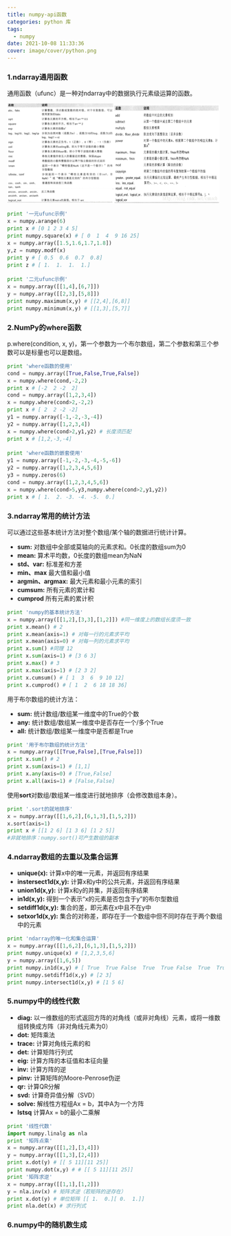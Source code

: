 ```yaml
---
title: numpy-api函数
categories: python 库
tags:
  - numpy
date: 2021-10-08 11:33:36
cover: image/cover/python.png
---
```


### 1.ndarray通用函数

通用函数（ufunc）是一种对ndarray中的数据执行元素级运算的函数。<br />
<div style="display:flex;margin-top:10px">
  <img src="/image/numpy-image/numpy-api.png" style="width:49%">
  <img src="/image/numpy-image/numpy-2-api.png" style="width:49%">
</div>

```python
print '一元ufunc示例'
x = numpy.arange(6)
print x # [0 1 2 3 4 5]
print numpy.square(x) # [ 0  1  4  9 16 25]
x = numpy.array([1.5,1.6,1.7,1.8])
y,z = numpy.modf(x)
print y # [ 0.5  0.6  0.7  0.8]
print z # [ 1.  1.  1.  1.]

print '二元ufunc示例'
x = numpy.array([[1,4],[6,7]])
y = numpy.array([[2,3],[5,8]])
print numpy.maximum(x,y) # [[2,4],[6,8]]
print numpy.minimum(x,y) # [[1,3],[5,7]]
```

### 2.NumPy的where函数

p.where(condition, x, y)，第一个参数为一个布尔数组，第二个参数和第三个参数可以是标量也可以是数组。

```python
print 'where函数的使用'
cond = numpy.array([True,False,True,False])
x = numpy.where(cond,-2,2)
print x # [-2  2 -2  2]
cond = numpy.array([1,2,3,4])
x = numpy.where(cond>2,-2,2)
print x # [ 2  2 -2 -2]
y1 = numpy.array([-1,-2,-3,-4])
y2 = numpy.array([1,2,3,4])
x = numpy.where(cond>2,y1,y2) # 长度须匹配
print x # [1,2,-3,-4]

print 'where函数的嵌套使用'
y1 = numpy.array([-1,-2,-3,-4,-5,-6])
y2 = numpy.array([1,2,3,4,5,6])
y3 = numpy.zeros(6)
cond = numpy.array([1,2,3,4,5,6])
x = numpy.where(cond>5,y3,numpy.where(cond>2,y1,y2))
print x # [ 1.  2. -3. -4. -5.  0.]
```

### 3.ndarray常用的统计方法

可以通过这些基本统计方法对整个数组/某个轴的数据进行统计计算。

- **sum:** 对数组中全部或莫轴向的元素求和。0长度的数组sum为0
- **mean:** 算术平均数，0长度的数组mean为NaN
- **std、var:** 标准差和方差
- **min、max** 最大值和最小值
- **argmin、argmax:** 最大元素和最小元素的索引
- **cumsum:** 所有元素的累计和
- **cumprod** 所有元素的累计积  

```python
print 'numpy的基本统计方法'
x = numpy.array([[1,2],[3,3],[1,2]]) #同一维度上的数组长度须一致
print x.mean() # 2
print x.mean(axis=1) # 对每一行的元素求平均
print x.mean(axis=0) # 对每一列的元素求平均
print x.sum() #同理 12
print x.sum(axis=1) # [3 6 3]
print x.max() # 3
print x.max(axis=1) # [2 3 2]
print x.cumsum() # [ 1  3  6  9 10 12]
print x.cumprod() # [ 1  2  6 18 18 36]
```

用于布尔数组的统计方法：

- **sum:** 统计数组/数组某一维度中的True的个数
- **any:** 统计数组/数组某一维度中是否存在一个/多个True
- **all:** 统计数组/数组某一维度中是否都是True

```python
print '用于布尔数组的统计方法'
x = numpy.array([[True,False],[True,False]])
print x.sum() # 2
print x.sum(axis=1) # [1,1]
print x.any(axis=0) # [True,False]
print x.all(axis=1) # [False,False]
```

使用**sort**对数组/数组某一维度进行就地排序（会修改数组本身）。

```python
print '.sort的就地排序'
x = numpy.array([[1,6,2],[6,1,3],[1,5,2]])
x.sort(axis=1) 
print x # [[1 2 6] [1 3 6] [1 2 5]]
#非就地排序：numpy.sort()可产生数组的副本
```

### 4.ndarray数组的去重以及集合运算

- **unique(x):** 计算x中的唯一元素，并返回有序结果
- **instersect1d(x,y):** 计算x和y中的公共元素，并返回有序结果
- **union1d(x,y):** 计算x和y的并集，并返回有序结果
- **in1d(x,y):** 得到一个表示“x的元素是否包含于y”的布尔型数组
- **setdiff1d(x,y):** 集合的差，即元素在x中且不在y中
- **setxor1d(x,y):** 集合的对称差，即存在于一个数组中但不同时存在于两个数组中的元素

```python
print 'ndarray的唯一化和集合运算'
x = numpy.array([[1,6,2],[6,1,3],[1,5,2]])
print numpy.unique(x) # [1,2,3,5,6]
y = numpy.array([1,6,5])
print numpy.in1d(x,y) # [ True  True False  True  True False  True  True False]
print numpy.setdiff1d(x,y) # [2 3]
print numpy.intersect1d(x,y) # [1 5 6]
```

### 5.numpy中的线性代数

- **diag:** 以一维数组的形式返回方阵的对角线（或非对角线）元素，或将一维数组转换成方阵（非对角线元素为0）
- **dot:** 矩阵乘法
- **trace:** 计算对角线元素的和
- **det:** 计算矩阵行列式
- **eig:** 计算方阵的本征值和本征向量
- **inv:** 计算方阵的逆
- **pinv:** 计算矩阵的Moore-Penrose伪逆
- **qr:** 计算QR分解
- **svd:** 计算奇异值分解（SVD）
- **solve:** 解线性方程组Ax = b，其中A为一个方阵
- **lstsq** 计算Ax = b的最小二乘解

```python
print '线性代数'
import numpy.linalg as nla
print '矩阵点乘'
x = numpy.array([[1,2],[3,4]])
y = numpy.array([[1,3],[2,4]])
print x.dot(y) # [[ 5 11][11 25]]
print numpy.dot(x,y) # # [[ 5 11][11 25]]
print '矩阵求逆'
x = numpy.array([[1,1],[1,2]])
y = nla.inv(x) # 矩阵求逆（若矩阵的逆存在）
print x.dot(y) # 单位矩阵 [[ 1.  0.][ 0.  1.]]
print nla.det(x) # 求行列式
```

### 6.numpy中的随机数生成
